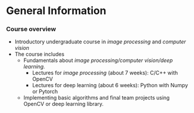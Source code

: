 # General Information

### Course overview

- Introductory undergraduate course in *image processing* and *computer vision*
- The course includes
    - Fundamentals about *image processing/computer vision/deep learning.*
        - Lectures for *image processing* (about 7 weeks): C/C++ with OpenCV
        - Lectures for deep learning (about 6 weeks): Python with Numpy or Pytorch
    - Implementing basic algorithms and final team projects using OpenCV or deep
    learning library.
